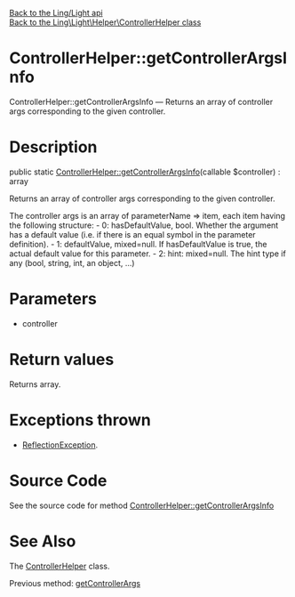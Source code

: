 [Back to the Ling/Light api](https://github.com/lingtalfi/Light/blob/master/doc/api/Ling/Light.md)<br>
[Back to the Ling\Light\Helper\ControllerHelper class](https://github.com/lingtalfi/Light/blob/master/doc/api/Ling/Light/Helper/ControllerHelper.md)


ControllerHelper::getControllerArgsInfo
================



ControllerHelper::getControllerArgsInfo — Returns an array of controller args corresponding to the given controller.




Description
================


public static [ControllerHelper::getControllerArgsInfo](https://github.com/lingtalfi/Light/blob/master/doc/api/Ling/Light/Helper/ControllerHelper/getControllerArgsInfo.md)(callable $controller) : array




Returns an array of controller args corresponding to the given controller.

The controller args is an array of parameterName => item,
each item having the following structure:
     - 0: hasDefaultValue, bool. Whether the argument has a default value (i.e. if there is an equal symbol in the parameter definition).
     - 1: defaultValue, mixed=null. If hasDefaultValue is true, the actual default value for this parameter.
     - 2: hint: mixed=null. The hint type if any (bool, string, int, an object, ...)




Parameters
================


- controller

    


Return values
================

Returns array.


Exceptions thrown
================

- [ReflectionException](http://php.net/manual/en/class.reflectionexception.php).&nbsp;







Source Code
===========
See the source code for method [ControllerHelper::getControllerArgsInfo](https://github.com/lingtalfi/Light/blob/master/Helper/ControllerHelper.php#L282-L317)


See Also
================

The [ControllerHelper](https://github.com/lingtalfi/Light/blob/master/doc/api/Ling/Light/Helper/ControllerHelper.md) class.

Previous method: [getControllerArgs](https://github.com/lingtalfi/Light/blob/master/doc/api/Ling/Light/Helper/ControllerHelper/getControllerArgs.md)<br>

